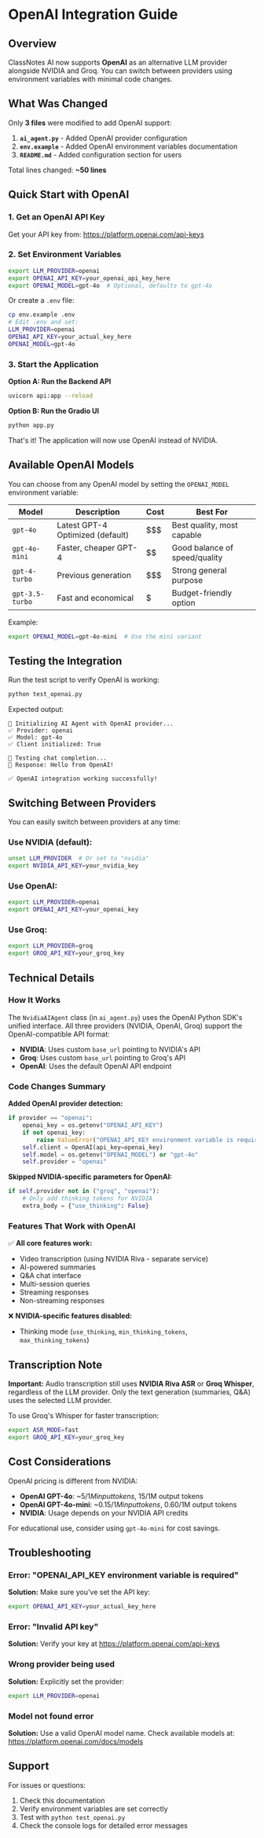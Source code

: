 # OpenAI Integration Guide

## Overview

ClassNotes AI now supports **OpenAI** as an alternative LLM provider alongside NVIDIA and Groq. You can switch between providers using environment variables with minimal code changes.

## What Was Changed

Only **3 files** were modified to add OpenAI support:

1. **`ai_agent.py`** - Added OpenAI provider configuration
2. **`env.example`** - Added OpenAI environment variables documentation
3. **`README.md`** - Added configuration section for users

Total lines changed: **~50 lines**

## Quick Start with OpenAI

### 1. Get an OpenAI API Key

Get your API key from: https://platform.openai.com/api-keys

### 2. Set Environment Variables

```bash
export LLM_PROVIDER=openai
export OPENAI_API_KEY=your_openai_api_key_here
export OPENAI_MODEL=gpt-4o  # Optional, defaults to gpt-4o
```

Or create a `.env` file:

```bash
cp env.example .env
# Edit .env and set:
LLM_PROVIDER=openai
OPENAI_API_KEY=your_actual_key_here
OPENAI_MODEL=gpt-4o
```

### 3. Start the Application

**Option A: Run the Backend API**
```bash
uvicorn api:app --reload
```

**Option B: Run the Gradio UI**
```bash
python app.py
```

That's it! The application will now use OpenAI instead of NVIDIA.

## Available OpenAI Models

You can choose from any OpenAI model by setting the `OPENAI_MODEL` environment variable:

| Model | Description | Cost | Best For |
|-------|-------------|------|----------|
| `gpt-4o` | Latest GPT-4 Optimized (default) | $$$ | Best quality, most capable |
| `gpt-4o-mini` | Faster, cheaper GPT-4 | $$ | Good balance of speed/quality |
| `gpt-4-turbo` | Previous generation | $$$ | Strong general purpose |
| `gpt-3.5-turbo` | Fast and economical | $ | Budget-friendly option |

Example:
```bash
export OPENAI_MODEL=gpt-4o-mini  # Use the mini variant
```

## Testing the Integration

Run the test script to verify OpenAI is working:

```bash
python test_openai.py
```

Expected output:
```
🔧 Initializing AI Agent with OpenAI provider...
✅ Provider: openai
✅ Model: gpt-4o
✅ Client initialized: True

💬 Testing chat completion...
📝 Response: Hello from OpenAI!

✅ OpenAI integration working successfully!
```

## Switching Between Providers

You can easily switch between providers at any time:

### Use NVIDIA (default):
```bash
unset LLM_PROVIDER  # Or set to "nvidia"
export NVIDIA_API_KEY=your_nvidia_key
```

### Use OpenAI:
```bash
export LLM_PROVIDER=openai
export OPENAI_API_KEY=your_openai_key
```

### Use Groq:
```bash
export LLM_PROVIDER=groq
export GROQ_API_KEY=your_groq_key
```

## Technical Details

### How It Works

The `NvidiaAIAgent` class (in `ai_agent.py`) uses the OpenAI Python SDK's unified interface. All three providers (NVIDIA, OpenAI, Groq) support the OpenAI-compatible API format:

- **NVIDIA**: Uses custom `base_url` pointing to NVIDIA's API
- **Groq**: Uses custom `base_url` pointing to Groq's API
- **OpenAI**: Uses the default OpenAI API endpoint

### Code Changes Summary

**Added OpenAI provider detection:**
```python
if provider == "openai":
    openai_key = os.getenv("OPENAI_API_KEY")
    if not openai_key:
        raise ValueError("OPENAI_API_KEY environment variable is required")
    self.client = OpenAI(api_key=openai_key)
    self.model = os.getenv("OPENAI_MODEL") or "gpt-4o"
    self.provider = "openai"
```

**Skipped NVIDIA-specific parameters for OpenAI:**
```python
if self.provider not in ("groq", "openai"):
    # Only add thinking tokens for NVIDIA
    extra_body = {"use_thinking": False}
```

### Features That Work with OpenAI

✅ **All core features work:**
- Video transcription (using NVIDIA Riva - separate service)
- AI-powered summaries
- Q&A chat interface
- Multi-session queries
- Streaming responses
- Non-streaming responses

❌ **NVIDIA-specific features disabled:**
- Thinking mode (`use_thinking`, `min_thinking_tokens`, `max_thinking_tokens`)

## Transcription Note

**Important:** Audio transcription still uses **NVIDIA Riva ASR** or **Groq Whisper**, regardless of the LLM provider. Only the text generation (summaries, Q&A) uses the selected LLM provider.

To use Groq's Whisper for faster transcription:
```bash
export ASR_MODE=fast
export GROQ_API_KEY=your_groq_key
```

## Cost Considerations

OpenAI pricing is different from NVIDIA:

- **OpenAI GPT-4o**: ~$5/1M input tokens, ~$15/1M output tokens
- **OpenAI GPT-4o-mini**: ~$0.15/1M input tokens, ~$0.60/1M output tokens
- **NVIDIA**: Usage depends on your NVIDIA API credits

For educational use, consider using `gpt-4o-mini` for cost savings.

## Troubleshooting

### Error: "OPENAI_API_KEY environment variable is required"
**Solution:** Make sure you've set the API key:
```bash
export OPENAI_API_KEY=your_actual_key_here
```

### Error: "Invalid API key"
**Solution:** Verify your key at https://platform.openai.com/api-keys

### Wrong provider being used
**Solution:** Explicitly set the provider:
```bash
export LLM_PROVIDER=openai
```

### Model not found error
**Solution:** Use a valid OpenAI model name. Check available models at:
https://platform.openai.com/docs/models

## Support

For issues or questions:
1. Check this documentation
2. Verify environment variables are set correctly
3. Test with `python test_openai.py`
4. Check the console logs for detailed error messages

